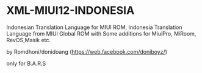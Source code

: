 # XML-MIUI12-INDONESIA

Indonesian Translation Language for MIUI ROM, Indonesia Translation Language from MIUI Global ROM with Some additions for MiuiPro, MiRoom, RevOS,Masik etc.

by Romdhoni/donidoang (https://web.facebook.com/doniboyz/)

only for B.A.R.S
